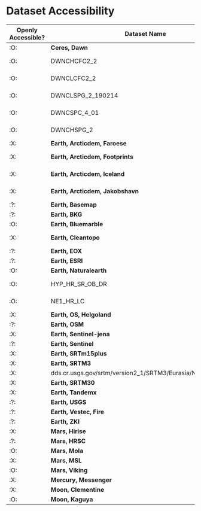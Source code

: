 # Dataset Accessibility
| Openly Accessible? | Dataset Name    | Comments |
|--------------------|-----------------|----------|
| :O: | **Ceres, Dawn** | |
| :O: | DWNCHCFC2_2 | Moved Permanently to: https://sbnarchive.psi.edu/pds3/dawn/fc/DWNCHCFC2_2.zip |
| :O: | DWNCLCFC2_2 | Moved Permanently to: https://sbnarchive.psi.edu/pds3/dawn/fc/DWNCLCFC2_2.zip |
| :O: | DWNCLSPG_2_190214 | Moved Permanently to: https://sbnarchive.psi.edu/pds3/dawn/fc/certified/DWNCLSPG_2_190214.zip |
| :O: | DWNCSPC_4_01 | Moved Permanently to: https://sbnarchive.psi.edu/pds3/dawn/fc/DWNCSPC_4_01.zip |
| :O: | DWNCHSPG_2 | Moved Permanently to: https://sbnarchive.psi.edu/pds3/dawn/fc/DWNCHSPG_2.zip |
| :X: | **Earth, Arcticdem, Faroese** | create.sh in repository, but no download.sh |
| :X: | **Earth, Arcticdem, Footprints** | wget returns "No such directory 'elev/dem/setsm/ArcticDEM/indexes'." when logged in as anonymous |
| :X: | **Earth, Arcticdem, Iceland** | wget returns "No such directory 'elev/dem/setsm/ArcticDEM/geocell/v2.0'." when logged in as anonymous |
| :X: | **Earth, Arcticdem, Jakobshavn** | wget returns "No such directory 'elev/dem/setsm/ArcticDEM/geocell/v2.0'." when logged in as anonymous |
| :?: | **Earth, Basemap** | |
| :?: | **Earth, BKG** | |
| :O: | **Earth, Bluemarble** | |
| :X: | **Earth, Cleantopo** | Moved Permanently to: https://naciscdn.org/data/cleantopo/Full.zip --> 404: Not Found |
| :?: | **Earth, EOX** | |
| :?: | **Earth, ESRI** | |
| :O: | **Earth, Naturalearth** | |
| :O: | HYP_HR_SR_OB_DR | 302 Moved Temporarily --> 301 Moved Permanently --> https://naciscdn.org/naturalearth/10m/raster/HYP_HR_SR_OB_DR.zip |
| :O: | NE1_HR_LC | 302 Moved Temporarily --> 301 Moved Permanently --> https://naciscdn.org/naturalearth/10m/raster/NE1_HR_LC.zip |
| :X: | **Earth, OS, Helgoland** | no files in directory |
| :?: | **Earth, OSM** | |
| :X: | **Earth, Sentinel-jena** | no files in directory |
| :?: | **Earth, Sentinel** | not tested/no files(?) |
| :X: | **Earth, SRTm15plus** | unable to download as anonymous |
| :X: | **Earth, SRTM3** | verly long/slow download |
| :X: | dds.cr.usgs.gov/srtm/version2_1/SRTM3/Eurasia/N24E117.hgt.zip | Read error (Connection timed out) in headers. (stopped after 15 tries) |
| :X: | **Earth, SRTM30** | 404 Not Found |
| :X: | **Earth, Tandemx** | no files in directory |
| :?: | **Earth, USGS** | |
| :?: | **Earth, Vestec, Fire** | not tested |
| :?: | **Earth, ZKI** | |
| :X: | **Mars, Hirise** | no files in directory |
| :?: | **Mars, HRSC** | unclear how to install |
| :O: | **Mars, Mola** | |
| :X: | **Mars, MSL** | no files in directory |
| :O: | **Mars, Viking** | |
| :X: | **Mercury, Messenger** | no files in directory |
| :X: | **Moon, Clementine** | no files in directory |
| :O: | **Moon, Kaguya** | |
